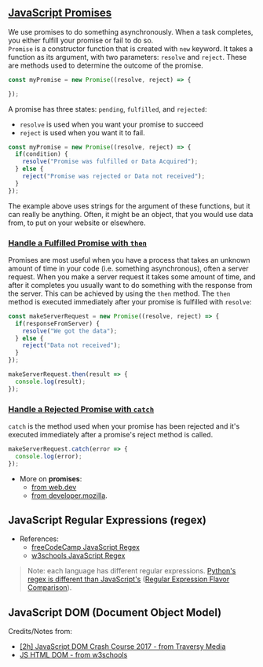 


## [JavaScript Promises](https://www.freecodecamp.org/learn/javascript-algorithms-and-data-structures/es6/create-a-javascript-promise)

We use promises to do something asynchronously. When a task completes, you either fulfill your promise or fail to do so.<br/>
`Promise` is a constructor function that is created with `new` keyword. It takes a function as its argument, with two parameters: `resolve` and `reject`. These are methods used to determine the outcome of the promise.

```js
const myPromise = new Promise((resolve, reject) => {

});
```

A promise has three states: `pending`, `fulfilled`, and `rejected`: 
- `resolve` is used when you want your promise to succeed
- `reject` is used when you want it to fail.

```js
const myPromise = new Promise((resolve, reject) => {
  if(condition) {
    resolve("Promise was fulfilled or Data Acquired");
  } else {
    reject("Promise was rejected or Data not received");
  }
});
```

The example above uses strings for the argument of these functions, but it can really be anything. Often, it might be an object, that you would use data from, to put on your website or elsewhere.

### [Handle a Fulfilled Promise with `then`](https://www.freecodecamp.org/learn/javascript-algorithms-and-data-structures/es6/handle-a-fulfilled-promise-with-then)

Promises are most useful when you have a process that takes an unknown amount of time in your code (i.e. something asynchronous), often a server request. When you make a server request it takes some amount of time, and after it completes you usually want to do something with the response from the server. This can be achieved by using the `then` method. The `then` method is executed immediately after your promise is fulfilled with `resolve`:

```js
const makeServerRequest = new Promise((resolve, reject) => {   
  if(responseFromServer) {
    resolve("We got the data");
  } else {  
    reject("Data not received");
  }
});

makeServerRequest.then(result => {
  console.log(result);
});
```

### [Handle a Rejected Promise with `catch`](https://www.freecodecamp.org/learn/javascript-algorithms-and-data-structures/es6/handle-a-rejected-promise-with-catch)

`catch` is the method used when your promise has been rejected and it's executed immediately after a promise's reject method is called.

```js
makeServerRequest.catch(error => {
  console.log(error);
});
```

- More on **promises**:
	- [from web.dev](https://web.dev/promises/) 
	- [from developer.mozilla](https://developer.mozilla.org/en-US/docs/Web/JavaScript/Reference/Global_Objects/Promise).


















## JavaScript Regular Expressions (regex)

- References:
	- [freeCodeCamp JavaScript Regex](https://www.freecodecamp.org/learn/javascript-algorithms-and-data-structures/regular-expressions/)
	- [w3schools JavaScript Regex](https://www.w3schools.com/js/js_regexp.asp)
	
> Note: each language has different regular expressions. [Python's regex is different than JavaScript's](https://stackoverflow.com/questions/636485/whats-different-between-python-and-javascript-regular-expressions) ([Regular Expression Flavor Comparison](http://web.archive.org/web/20130830063653/http://www.regular-expressions.info:80/refflavors.html)).










## JavaScript DOM (Document Object Model)

Credits/Notes from:
- [[2h] JavaScript DOM Crash Course 2017 - from Traversy Media](https://www.youtube.com/playlist?list=PLillGF-RfqbYE6Ik_EuXA2iZFcE082B3s)
- [JS HTML DOM - from w3schools](https://www.w3schools.com/js/js_htmldom.asp)